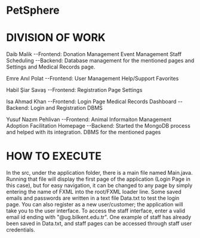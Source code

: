 # PetSphere
# DIVISION OF WORK
Daib Malik 
  --Frontend:
    Donation Management
    Event Management
    Staff Scheduling
  --Backend:
    Database management for the mentioned pages and Settings and Medical Records page.

Emre Anıl Polat 
  --Frontend:
    User Management
    Help/Support
    Favorites

Habil Şiar Savaş
  --Frontend:
    Registration Page
    Settings

Isa Ahmad Khan
  --Frontend:
    Login Page
    Medical Records
    Dashboard
  --Backend:
    Login and Registration DBMS
    
Yusuf Nazım Pehlivan
  --Frontend:
    Animal Informaiton Management
    Adoption Facilitation
    Homepage
  --Backend:
    Started the MongoDB process and helped with its integration. DBMS for the mentioned pages
    
# HOW TO EXECUTE
  In the src, under the application folder, there is a main file named Main.java. Running that file will display the first page of the application (Login Page in this case), but for easy navigation, it can be changed to any page by simply entering the name of FXML into the root/FXML loader line. Some saved emails and passwords are written in a text file Data.txt to test the login page. You can also register as a new user/customer; the application will take you to the user interface. To access the staff interface, enter a valid email id ending with "@ug.bilkent.edu.tr". One example of staff has already been saved in Data.txt, and staff pages can be accessed through staff user credentials. 
